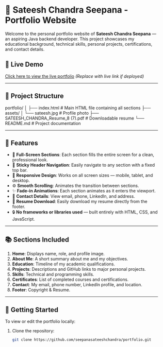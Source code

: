 # 💼 Sateesh Chandra Seepana - Portfolio Website

Welcome to the personal portfolio website of **Sateesh Chandra Seepana** — an aspiring Java backend developer. This project showcases my educational background, technical skills, personal projects, certifications, and contact details.

## 🔗 Live Demo

[Click here to view the live portfolio](#) *(Replace with live link if deployed)*

---

## 📁 Project Structure

portfolio/
│
├── index.html # Main HTML file containing all sections
├── assets/
│ └── sateesh.jpg # Profile photo
├── SATEESH_CHANDRA_Resume_8 (7).pdf # Downloadable resume
└── README.md # Project documentation


---

## 🧩 Features

- 🎯 **Full-Screen Sections**: Each section fills the entire screen for a clean, professional look.
- 🧭 **Sticky Header Navigation**: Easily navigate to any section with a fixed top bar.
- 🎨 **Responsive Design**: Works on all screen sizes — mobile, tablet, and desktop.
- ⚙️ **Smooth Scrolling**: Animates the transition between sections.
- ✨ **Fade-in Animations**: Each section animates as it enters the viewport.
- 📂 **Contact Details**: View email, phone, LinkedIn, and address.
- 📎 **Resume Download**: Easily download my resume directly from the footer.
- 🔒 **No frameworks or libraries used** — built entirely with HTML, CSS, and JavaScript.

---

## 📚 Sections Included

1. **Home**: Displays name, role, and profile image.
2. **About Me**: A short summary about me and my objectives.
3. **Education**: Timeline of my academic qualifications.
4. **Projects**: Descriptions and GitHub links to major personal projects.
5. **Skills**: Technical and programming skills.
6. **Certificates**: List of completed courses and certifications.
7. **Contact**: My email, phone number, LinkedIn profile, and location.
8. **Footer**: Copyright & Resume.

---

## 🚀 Getting Started

To view or edit the portfolio locally:

1. Clone the repository:

   ```bash
   git clone https://github.com/seepanasateeshchandra/portfolio.git
